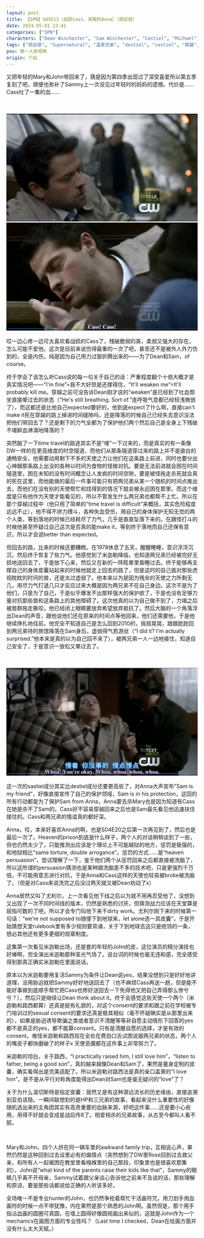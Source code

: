 ```yaml
---
layout: post
title: 【SPN】S05E13（战损Cass、背叛的Anna）（观后感）
date: 2024-05-01 23:41
categories: ["SPN"]
characters: ["Dean Winchester", "Sam Winchester", "Castiel", "Michael"]
tags: ["观后感", "Supernatural", "温家兄弟", "destiel", "sastiel", "穿越", "战损", "精分"]
pov: 第一人称视角
origin: 个站
---
```


又把年轻的Mary和John带回来了，猜是因为第四季出现过了深受喜爱所以第五季复刻了吧，顺便也弥补了Sammy上一次没见过年轻时的妈妈的遗憾。代价是……Cass吐了一集的血……

<br><br>
![](/assets/images/SPN/2024-05-01-SPN-0513-1.jpg)
<br>
![](/assets/images/SPN/2024-05-01-SPN-0513-2.jpg)
<br>

哎一边心疼一边可太喜欢看战损的Cass了，残破脆弱的美，柔弱又强大的存在，怎么可能不爱他。这次是目前来说伤得最重的一次了吧，甚至还不是被外人外力伤到的，全是内伤，纯是因为自己用力过狠折腾出来的——为了Dean和Sam，of course。

终于学会了该怎么听Cass说的每一句关于自己的话：严重程度翻个十倍大概才是真实情况吧——“I'm fine”=我不大好但是还撑得住，“It'll weaken me”=It'll probably kill me。穿越之前可没告诉Dean刚才说的“weaken”是已经到了吐血颓坐直接晕过去的状态（“He's still breathing. Sort of.”连呼吸气息都已经轻浅微弱了），而这都还是比他自己expected要好的，他到底expect了什么啊，直接can't make it死在穿越的路上掉进时间缝隙吗，还是降落的时候自己已经失去意识没法把他们带回去了？还是剩下的力气全都为了保护他们两个然后自己是全身上下残破不堪鲜血淋漓地降落的？

突然脑了一下time travel的路途其实不是“嗖”一下过来的，而是真实的有一条像DW一样的在更高维度的时空隧道，而他们从那条隧道穿过来的路上并不是直白的通畅安全，他需要动用剩下不多的天使之力让他们在这条路上前进，同时也要分出心神跟那条路上出没的各种以时间为食物的怪做对抗。要是无法前进就会困在时间隧道里，困在未知的没有时间概念让人发疯的时间空隙，要是被怪拖走杀死就会真的死在这里，而他能做的最后一件事可能只有把两兄弟从某一个随机的时间点推出去，而他们在没有别的天使帮忙和找得到的情况下就会被永远困在那里。而这个维度是只有他作为天使才能看见的，所以不管发生什么两兄弟也都帮不上忙。所以在那个穿越过程中（他只用了简单的“time travel is difficult”来概括，其实危险程度远远不止），他不得不拼力搏斗，各种失血受伤，用自己的身体保护无知无觉的两个人类，等到落地的时候已经耗尽了力气，几乎是直直坠落下来的。在跟怪打斗的时候他甚至怀疑过自己这次是否真的能make it，等到终于落地而自己还保有意识，所以才会说better than expected。

但回去的路，比来的时候还要糟糕。在1978休息了五天，醒醒睡睡，意识浮浮沉沉，然后终于恢复了些力气。他感觉到了米迦勒降临，也知道两兄弟已经被完好无损地送回去了，于是放下心来，然后又在新的一阵眩晕里昏睡过去。终于能够再支撑自己的身体皮囊站起来的时候他就走上回去的路了，但是这时的自己面对那些虎视眈眈的时间的兽，还是太过虚弱了。他本来以为是因为残余的天使之力所剩无几，用尽力气打退几只才反应过来大概是因为两兄弟不在自己身边。这次不是为了他们，只是为了自己，于是似乎爆发不出那样强大的保护欲了，于是也没有足够力量对抗那些兽和这条路上的其他障碍了。这次他真的以为自己做不到了，力竭之后被兽群拖走撕咬，他已经闭上眼睛要放弃希望放弃抵抗了。然后大脑的一个角落浮出Dean的声音，跟他说他们还在原来的时间点等他回来，他们还需要他，于是他继续挣扎地往前。他完全不知道自己是怎么回到2010的，摇摇晃晃，踉踉跄跄回到两兄弟待的旅馆降落在Sam身后，虚弱得气若游丝（“I did it? I'm actually surprised.”他本来是真的以为自己回不来了），被两兄弟一人一边地接住，知道自己安全了，于是意识一放松又晕过去了。

<br><br>
![](/assets/images/SPN/2024-05-01-SPN-0513-3.jpg)
<br>

这一次的sastiel成分其实比destiel成分还要更高些了，对Anna大声宣布“Sam is my friend”，好像直接宣传了自己的保护领域，Sam is in his protection，这回的所有行动都是为了保护Sam from Anna，Anna要去杀Mary也是因为知道有Cass在她是杀不了Sam的。Cass好不容易穿越回来之后也是Sam最先看见他迅速扶住接住的。Cass和两兄弟的情谊真的都好深。

Anna，哎，本来好喜欢Anna的啊，也是S04E20之后第一次再见到了，然后也是最后一次了。Heaven的prison到底是什么样子，两个人的对话稍稍谈到了一些，但也仍然太少了，只能推测出应该是个理论上不可能越狱的地方，惩罚是极强的，和地狱相比“same torture, double arrogance”。惩罚的方式……是“heaven persuasion”，尝试理解了一下，鉴于他们两个从惩罚回来之后都直接被洗脑了，所以这所谓的persuasion猜测也是某种跟洗脑差不多的技术吧，只是更强烈千万倍，不可能用意志进行对抗，于是Anna和Cass这样的天使也轻易被broke被洗脑了。（但是对Cass来说洗完之后没过两天就又被Dean劝动了x）

Anna居然又叫了尤利尔，上一次看见他下线之后以为就不用再忍受他了，没想到又出现了一次不同时间线的版本，仍然是熟悉的讨厌，但猜测战力应该在天堂算是屈指可数的了吧，所以才会专门叫他下来干dirty work。尤利尔刚下来的时候第一句话：“we're not supposed to随便下到地球来，let alone选一具皮囊”，于是开始猜想天堂rulebook里有多少规则要背诵，关于下到地球去这只是统领的一条，想必其他还有更多更细的规章制度。

这集第一次看见米迦勒出场，还是套的年轻的John的皮，这位演员的精分演技也好棒啊，完全演出米迦勒那种圣光气场了。说台词的时候也毫无违和感，完全感受得到那真正确实米迦勒在里面说话。

原本以为米迦勒要用复活Sammy为条件让Dean说yes，结果没想到只是好好地讲道理，没用胁迫就把Sammy好好地送回去了（也不麻烦Cass再送一趟，但是能不能好事做到底顺手帮忙把Cass也修好送回去一下免得他又把自己弄得那么惨兮兮？），然后只是继续让Dean think about it。终于会感觉这些天使一个两个（米迦勒和路西都算）还真是挺有礼貌的，对这个consent的要求和跟之前在学校被专门培训过的sexual consent的要求还真是极其相似（毫不怀疑确实是从那里出来的），如果是胁迫诱导欺骗之类或者意识不清醒等等非自愿主动情形下回答的yes都不是真正的yes，都不能算consent。只有是清醒自愿的选择，才是有效的consent。难怪米迦勒和路西现在全处在费劲口舌试图说服两兄弟的状态，两个人的嘴皮子都快磨破了的样子x 天使恶魔都在这件事上非常努力了。

米迦勒的坦白，关于路西，“I practically raised him, I still love him”，“listen to father, being a good son”，真的越来越像Dean和Sam了，果然是量身定制的皮囊，确实看得出是完美适配了。所以米迦勒对路西法是真的亲口盖章的“I love him”，是不是从平行对称角度能得出Dean对Sam也是毫无疑问的“love”了？

关于为什么温切斯特是指定皮囊：居然又是有这种源远流长的历史缘由，直接追溯到亚伯该隐。一瞬间联想到的是HP和三兄弟的故事，看起来没什么重要性的好像随机选出来的主角团其实有高贵重要的血脉来源，好吧这件事……还是要小心些用，用得不好就会变成星战后传8了。相爱相杀的兄弟故事，从古至今都叫人看不腻。

<br>

Mary和John，四个人挤在同一辆车里的awkward family trip，互相说心声，果然仍然是这种回到过去设里必有的煽情点（突然想到了DW里Rose回到过去救父亲，和所有人一起被困在教堂里看襁褓里的自己那段，印象里也是很喜欢那集的）。John说“what kind of the parents raise their kids like that”，Sammy的眼睛几乎离不开母亲，Sammy试着跟父亲谈心告诉他之前来不及说的话，那些理解和原谅，要是那些话都说给正确的人听该多好。

全场唯一不是专业hunter的John，也仍然争抢着帮忙干活画符咒，用刀划手用血画符的时候一点不带犹豫，内在果然是那个熟悉的John啊。虽然但是，那个用手指沾血画的圆圈可真圆，在墙上圆得好像圆规画出来似的，这就是John作为一个mechanics在画图方面的专业性吗？（Last time I checked，Dean在绘画方面并没有什么太大天赋。）
